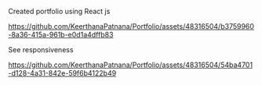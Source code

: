 Created portfolio using React js



https://github.com/KeerthanaPatnana/Portfolio/assets/48316504/b3759960-8a36-415a-961b-e0d1a4dffb83

See responsiveness 

https://github.com/KeerthanaPatnana/Portfolio/assets/48316504/54ba4701-d128-4a31-842e-59f6b4122b49

